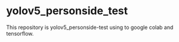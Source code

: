 # yolov5_personside_test
This repository is yolov5_personside-test using to google colab and tensorflow.
